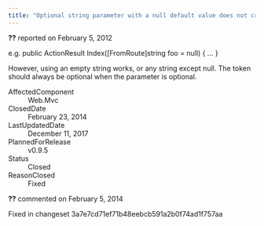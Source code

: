 ```yaml
---
title: "Optional string parameter with a null default value does not create an optional token #708"
---
```

<div class="issue-report"><div class="issue-header"><b>??</b> reported on <time datetime="2012-02-05T12:22:28.07-08:00" title="2012-02-05T12:22:28.07-08:00">February 5, 2012</time></div><div class="issue-message" markdown="1">

e.g. 
public ActionResult Index([FromRoute]string foo = null) { 
   ...
}

However, using an empty string works, or any string except null.
The token should always be optional when the parameter is optional.

</div><div class="issue-footer"><dl><dt>AffectedComponent</dt><dd>Web.Mvc</dd><dt>ClosedDate</dt><dd><time datetime="2014-02-23T19:01:31.667-08:00" title="2014-02-23T19:01:31.667-08:00">February 23, 2014</time></dd><dt>LastUpdatedDate</dt><dd><time datetime="2017-12-11T02:15:56.247-08:00" title="2017-12-11T02:15:56.247-08:00">December 11, 2017</time></dd><dt>PlannedForRelease</dt><dd>v0.9.5</dd><dt>Status</dt><dd>Closed</dd><dt>ReasonClosed</dt><dd>Fixed</dd></dl></div></div><div id="comment-132732" class="issue-comment"><div class="issue-header"><b>??</b> commented on <time datetime="2014-02-05T11:42:29.853-08:00" title="2014-02-05T11:42:29.853-08:00">February 5, 2014</time></div><div class="issue-message" markdown="1">

Fixed in changeset 3a7e7cd71ef71b48eebcb591a2b0f74ad1f757aa

</div></div>